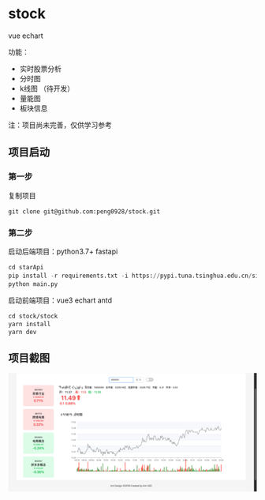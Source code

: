 # stock

vue echart

功能：

- 实时股票分析 
- 分时图
-  k线图 （待开发）
- 量能图
- 板块信息

注：项目尚未完善，仅供学习参考

## 项目启动

### 第一步

复制项目

```git
git clone git@github.com:peng0928/stock.git
```

### 第二步

启动后端项目：python3.7+ fastapi

```python
cd starApi
pip install -r requirements.txt -i https://pypi.tuna.tsinghua.edu.cn/simple
python main.py
```



启动前端项目：vue3 echart antd

```yarn
cd stock/stock
yarn install 
yarn dev
```



## 项目截图

![image-20241203175914472](imgs/1.png)